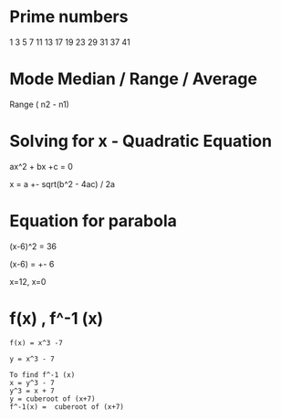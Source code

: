 # Prime numbers

  1 3 5 7 11 13 17 19 23 29 31 37 41 


# Mode Median / Range / Average

  Range ( n2 - n1)
  
# Solving for x - Quadratic Equation
ax^2 + bx +c = 0

x = a +- sqrt(b^2 - 4ac) / 2a
  
# Equation for parabola

  (x-6)^2 = 36
  
  (x-6) = +- 6
  
  x=12, x=0
  
# f(x) , f^-1 (x)

    f(x) = x^3 -7
  
    y = x^3 - 7
    
    To find f^-1 (x)
    x = y^3 - 7
    y^3 = x + 7
    y = cuberoot of (x+7)
    f^-1(x) =  cuberoot of (x+7)
    
    
